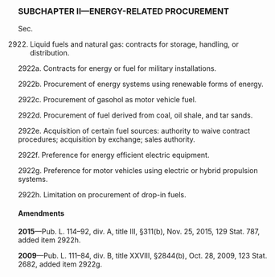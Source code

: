 ### SUBCHAPTER II—ENERGY-RELATED PROCUREMENT ###

Sec.

2922. Liquid fuels and natural gas: contracts for storage, handling, or distribution.

2922a. Contracts for energy or fuel for military installations.

2922b. Procurement of energy systems using renewable forms of energy.

2922c. Procurement of gasohol as motor vehicle fuel.

2922d. Procurement of fuel derived from coal, oil shale, and tar sands.

2922e. Acquisition of certain fuel sources: authority to waive contract procedures; acquisition by exchange; sales authority.

2922f. Preference for energy efficient electric equipment.

2922g. Preference for motor vehicles using electric or hybrid propulsion systems.

2922h. Limitation on procurement of drop-in fuels.

#### Amendments ####

**2015**—Pub. L. 114–92, div. A, title III, §311(b), Nov. 25, 2015, 129 Stat. 787, added item 2922h.

**2009**—Pub. L. 111–84, div. B, title XXVIII, §2844(b), Oct. 28, 2009, 123 Stat. 2682, added item 2922g.